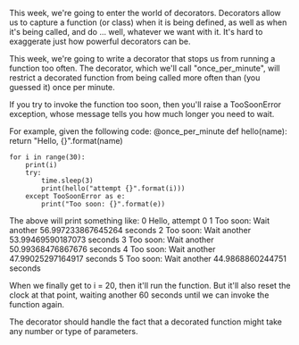 This week, we're going to enter the world of decorators. Decorators allow us to capture a function (or class) when it is being defined, as well as when it's being called, and do ... well, whatever we want with it. It's hard to exaggerate just how powerful decorators can be.

This week, we're going to write a decorator that stops us from running a function too often. The decorator, which we'll call "once_per_minute", will restrict a decorated function from being called more often than (you guessed it) once per minute.

If you try to invoke the function too soon, then you'll raise a TooSoonError exception, whose message tells you how much longer you need to wait.

For example, given the following code:
    @once_per_minute
    def hello(name):
        return "Hello, {}".format(name)

    for i in range(30):
        print(i)
        try:
            time.sleep(3)
            print(hello("attempt {}".format(i)))
        except TooSoonError as e:
            print("Too soon: {}".format(e))

The above will print something like:
    0
    Hello, attempt 0
    1
    Too soon: Wait another 56.997233867645264 seconds
    2
    Too soon: Wait another 53.99469590187073 seconds
    3
    Too soon: Wait another 50.99368476867676 seconds
    4
    Too soon: Wait another 47.99025297164917 seconds
    5
    Too soon: Wait another 44.9868860244751 seconds

When we finally get to i = 20, then it'll run the function.  But it'll also reset the clock at that point, waiting another 60 seconds until we can invoke the function again.

The decorator should handle the fact that a decorated function might take any number or type of parameters.
